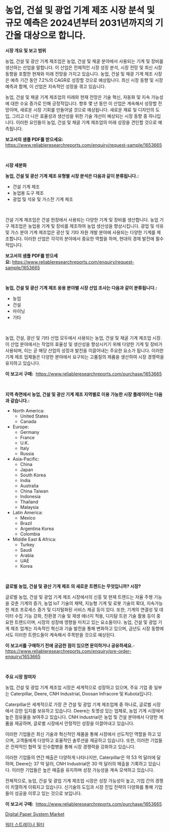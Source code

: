 <p><h1>농업, 건설 및 광업 기계 제조 시장 분석 및 규모 예측은 2024년부터 2031년까지의 기간을 대상으로 합니다.</h1></p><p><strong>시장 개요 및 보고 범위</strong></p>
<p><p>농업, 건설 및 광산 기계 제조업은 농업, 건설 및 채굴 분야에서 사용되는 기계 및 장비를 생산하는 산업을 말합니다. 이 산업은 전체적인 시장 성장 분석, 시장 전망 및 최신 시장 동향을 포함한 현재와 미래 전망을 가지고 있습니다. 농업, 건설 및 채광 기계 제조 시장은 예측 기간 동안 7.2%의 CAGR로 성장할 것으로 예상됩니다. 최신 시장 동향 및 시장 예측과 함께, 이 산업은 지속적인 성장을 겪고 있습니다.</p><p>농업, 건설 및 채굴 기계 제조업의 미래와 현재 전망은 기술 혁신, 자동화 및 지속 가능성에 대한 수요 증가로 인해 긍정적입니다. 향후 몇 년 동안 이 산업은 계속해서 성장할 전망이며, 새로운 시장 기회를 만들어낼 것으로 예상됩니다. 새로운 재료 및 디자인의 도입, 그리고 더 나은 효율성과 생산성을 위한 기술 개선이 예상되는 시장 동향 중 하나입니다. 이러한 요인들이 농업, 건설 및 채굴 기계 제조업의 미래 성장을 견인할 것으로 예측됩니다.</p></p>
<p><strong>보고서의 샘플 PDF를 받으세요:</strong> <a href="https://www.reliableresearchreports.com/enquiry/request-sample/1653665">https://www.reliableresearchreports.com/enquiry/request-sample/1653665</a></p>
<p>&nbsp;</p>
<p><strong>시장 세분화</strong></p>
<p><strong>농업, 건설 및 광산 기계 제조 유형별 시장 분석은 다음과 같이 분류됩니다.:</strong></p>
<p><ul><li>건설 기계 제조</li><li>농업용 도구 제조</li><li>광업 및 석유 및 가스전 기계 제조</li></ul></p>
<p>&nbsp;</p>
<p><p>건설 기계 제조업은 건설 현장에서 사용되는 다양한 기계 및 장비를 생산합니다. 농업 기구 제조업은 농업용 기계 및 장비를 제조하여 농업 생산성을 향상시킵니다. 광업 및 석유 및 가스 분야 기계 제조업은 광산 및 기타 자원 개발 분야에 사용되는 다양한 기계를 제조합니다. 이러한 산업은 각각의 분야에서 중요한 역할을 하며, 현대의 경제 발전에 필수적입니다.</p></p>
<p><strong>보고서의 샘플 PDF를 받으세요:</strong>&nbsp;<a href="https://www.reliableresearchreports.com/enquiry/request-sample/1653665">https://www.reliableresearchreports.com/enquiry/request-sample/1653665</a></p>
<p>&nbsp;</p>
<p><strong> 농업, 건설 및 광산 기계 제조 응용 분야별 시장 산업 조사는 다음과 같이 분류됩니다.:</strong></p>
<p><ul><li>농업</li><li>건설</li><li>마이닝</li><li>기타</li></ul></p>
<p>&nbsp;</p>
<p><p>농업, 건설, 광산 및 기타 산업 모두에서 사용되는 농업, 건설 및 채굴 기계 제조업 시장. 이 산업 분야에서는 작업의 효율성 및 생산성을 향상시키기 위해 다양한 기계 및 장비가 사용되며, 이는 곧 해당 산업의 성장과 발전을 이끌어내는 주요한 요소가 됩니다. 이러한 기계 제조 업체들은 다양한 분야에서 요구되는 고품질의 제품을 생산하여 시장 경쟁력을 유지하고 있습니다.</p></p>
<p><strong>이 보고서 구매:</strong>&nbsp; <a href="https://www.reliableresearchreports.com/purchase/1653665">https://www.reliableresearchreports.com/purchase/1653665</a></p>
<p>&nbsp;</p>
<p><strong>지역 측면에서 농업, 건설 및 광산 기계 제조 지역별로 이용 가능한 시장 플레이어는 다음과 같습니다.:</strong></p>
<p><ul>
    <li>
        North America:
        <ul>
            <li>United States</li>
            <li>Canada</li>
        </ul>
    </li>
    <li>
        Europe:
        <ul>
            <li>Germany</li>
            <li>France</li>
            <li>U.K.</li>
            <li>Italy</li>
            <li>Russia</li>
        </ul>
    </li>
    <li>
        Asia-Pacific:
        <ul>
            <li>China</li>
            <li>Japan</li>
            <li>South Korea</li>
            <li>India</li>
            <li>Australia</li>
            <li>China Taiwan</li>
            <li>Indonesia</li>
            <li>Thailand</li>
            <li>Malaysia</li>
        </ul>
    </li>
    <li>
        Latin America:
        <ul>
            <li>Mexico</li>
            <li>Brazil</li>
            <li>Argentina Korea</li>
            <li>Colombia</li>
        </ul>
    </li>
    <li>
        Middle East & Africa:
        <ul>
            <li>Turkey</li>
            <li>Saudi</li>
            <li>Arabia</li>
            <li>UAE</li>
            <li>Korea</li>
        </ul>
    </li>
    </ul></p>
<p>&nbsp;</p>
<p><strong>글로벌 농업, 건설 및 광산 기계 제조 의 새로운 트렌드는 무엇입니까? 시장?</strong></p>
<p><p>글로벌 농업, 건설 및 광업 기계 제조 시장에서의 신흥 및 현재 트렌드는 자율 주행 기능을 갖춘 기계의 증가, 농업 IoT 기술의 채택, 지능형 기계 및 로봇 기술의 확대, 지속가능한 제조 프로세스 증가 및 디지털화된 서비스 제공 등이 있다. 또한, 기계의 연결성 및 데이터 수집 기능 강화, 친환경 기술 및 재생 에너지 적용, 디지턈 트윈 기술 활용 등이 중요한 트렌드이며, 시장의 성장에 영향을 미치고 있는 요소들이다. 농업, 건설 및 광업 기계 제조 업계는 지속적인 혁신과 기술 발전을 통해 변화하고 있으며, 금년도 시장 동향에서도 이러한 트렌드들이 계속해서 주목받을 것으로 예상된다.</p></p>
<p><strong>이 보고서를 구매하기 전에 궁금한 점이 있으면 문의하거나 공유하세요.</strong>- <a href="https://www.reliableresearchreports.com/enquiry/pre-order-enquiry/1653665">https://www.reliableresearchreports.com/enquiry/pre-order-enquiry/1653665</a></p>
<p>&nbsp;</p>
<p><strong>주요 시장 참여자</strong></p>
<p><p>농업, 건설 및 광업 기계 제조업 시장은 세계적으로 성장하고 있으며, 주요 기업 중 일부는 Caterpillar, Deere, CNH Industrial, Doosan Infracore 및 Kubota입니다. </p><p>Caterpillar은 세계적으로 가장 큰 건설 및 광업 기계 제조업체 중 하나로, 글로벌 시장에서 강한 입지를 보유하고 있습니다. Deere는 토명성 있는 업체로, 농업 기계 시장에서 높은 점유율을 보여주고 있습니다. CNH Industrial은 농업 및 건설 분야에서 다양한 제품을 제공하며, 글로벌 시장에서 안정적인 성장을 이끌어내고 있습니다.</p><p>이러한 기업들은 최신 기술과 혁신적인 제품을 통해 시장에서 선도적인 역할을 하고 있으며, 고객들에게 다양하고 효율적인 솔루션을 제공하고 있습니다. 또한, 이러한 기업들은 전략적인 협력 및 인수합병을 통해 시장 경쟁력을 강화하고 있습니다.</p><p>이러한 기업들의 연간 매출은 다양하게 나타나지만, Caterpillar은 약 53 억 달러에 달하며, Deere는 37 억 달러, CNH Industrial은 30 억 달러의 매출을 기록하고 있습니다. 이러한 기업들은 높은 매출을 유지하며 성장 가능성을 계속 모색하고 있습니다.</p><p>전체적으로, 농업, 건설 및 광업 기계 제조업 시장은 성장 가능성이 높고, 기업 간의 경쟁이 치열하게 이뤄지고 있습니다. 신기술의 도입과 시장 진입 전략의 다양화를 통해 기업들이 성공을 이루고 있는 것으로 보입니다.</p></p>
<p><strong>이 보고서 구매:</strong>&nbsp;&nbsp;<a href="https://www.reliableresearchreports.com/purchase/1653665">https://www.reliableresearchreports.com/purchase/1653665</a></p>
<p><p><a href="https://github.com/PeterParrish5/Market-Research-Report-List-4/blob/main/digital-paper-system-market.md">Digital Paper System Market</a></p><p><a href="https://medium.com/@bobbyreitenberg879562023/2024%EB%85%84%EB%B6%80%ED%84%B0-2031%EB%85%84%EA%B9%8C%EC%A7%80%EC%9D%98-%EA%B8%B0%EA%B0%84%EC%9D%84-%EC%9C%84%ED%95%9C-%EB%AC%BC-%EA%B1%B8%EB%9F%AC%EB%82%B4%EA%B8%B0-%ED%95%84%ED%84%B0-%EC%8B%9C%EC%9E%A5-%EB%B6%84%EC%84%9D-%EB%B0%8F-%ED%81%AC%EA%B8%B0-%EC%98%88%EC%B8%A1-ecb451b7e1f6">워터 스트레이너 필터</a></p></p>
